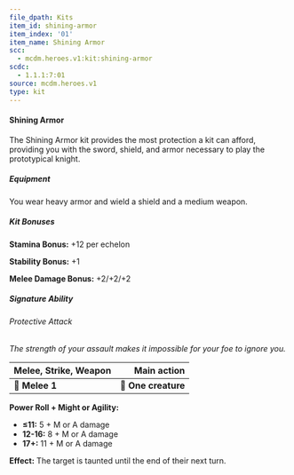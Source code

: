 ```yaml
---
file_dpath: Kits
item_id: shining-armor
item_index: '01'
item_name: Shining Armor
scc:
  - mcdm.heroes.v1:kit:shining-armor
scdc:
  - 1.1.1:7:01
source: mcdm.heroes.v1
type: kit
---
```


#### Shining Armor

The Shining Armor kit provides the most protection a kit can afford, providing you with the sword, shield, and armor necessary to play the prototypical knight.

##### Equipment

You wear heavy armor and wield a shield and a medium weapon.

##### Kit Bonuses

**Stamina Bonus:** +12 per echelon

**Stability Bonus:** +1

**Melee Damage Bonus:** +2/+2/+2

##### Signature Ability

###### Protective Attack

*The strength of your assault makes it impossible for your foe to ignore you.*

| **Melee, Strike, Weapon** |     **Main action** |
| ------------------------- | ------------------: |
| **📏 Melee 1**            | **🎯 One creature** |

**Power Roll + Might or Agility:**

- **≤11:** 5 + M or A damage
- **12-16:** 8 + M or A damage
- **17+:** 11 + M or A damage

**Effect:** The target is taunted until the end of their next turn.
